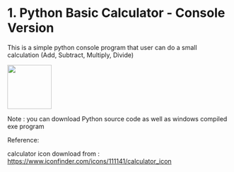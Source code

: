 # 1. Python Basic Calculator - Console Version

This is a simple python console program that user can do a small calculation (Add, Subtract, Multiply, Divide)

<img src="https://cdn3.iconfinder.com/data/icons/wpzoom-developer-icon-set/500/51-512.png" width="100" height="100" />

Note : you can download Python source code as well as windows compiled exe program

Reference:

calculator icon download from : https://www.iconfinder.com/icons/111141/calculator_icon
